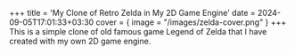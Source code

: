 +++
title = 'My Clone of Retro Zelda in My 2D Game Engine'
date = 2024-09-05T17:01:33+03:30
cover = { image = "/images/zelda-cover.png" }
+++
This is a simple clone of old famous game Legend of Zelda that I have created with my own 2D game engine.
